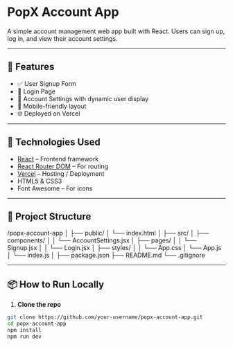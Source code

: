 # PopX Account App

A simple account management web app built with React. Users can sign up, log in, and view their account settings.

---

## 🚀 Features

- ✅ User Signup Form  
- 🔐 Login Page  
- 👤 Account Settings with dynamic user display  
- 📱 Mobile-friendly layout  
- 🌐 Deployed on Vercel  

---

## 🧩 Technologies Used

- [React](https://reactjs.org/ ) – Frontend framework  
- [React Router DOM](https://reactrouter.com/ ) – For routing  
- [Vercel](https://vercel.com/ ) – Hosting / Deployment  
- HTML5 & CSS3  
- Font Awesome – For icons  

---

## 📁 Project Structure
/popx-account-app
│
├── public/
│ └── index.html
│
├── src/
│ ├── components/
│ │ └── AccountSettings.jsx
│ ├── pages/
│ │ └── Signup.jsx
│ │ └── Login.jsx
│ ├── styles/
│ │ └── App.css
│ └── App.js
│ └── index.js
│
├── package.json
├── README.md
└── .gitignore

---

## 📦 How to Run Locally

1. **Clone the repo**

```bash
git clone https://github.com/your-username/popx-account-app.git 
cd popx-account-app
npm install
npm run dev
